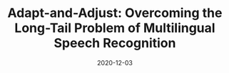 ---
title: "Adapt-and-Adjust: Overcoming the Long-Tail Problem of Multilingual Speech Recognition"
collection: publications
status: published
permalink: /publication/2020-12-03-paper-adapt
excerpt: ''
date: 2020-12-03
venue: 'arXiv preprint arXiv'
paperurl: 'https://arxiv.org/pdf/2012.01687.pdf'
authors: 'Genta Indra Winata, Guangsen Wang, Caiming Xiong, Steven Hoi'
citation: ''
paper: 'https://arxiv.org/pdf/2012.01687.pdf'
show_year: true
---
